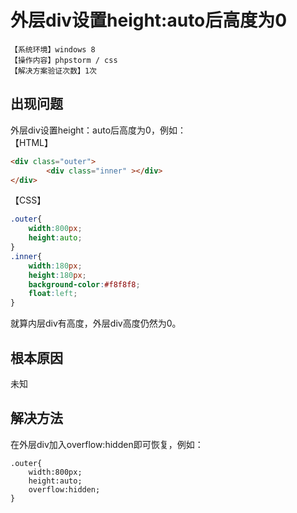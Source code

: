 # 外层div设置height:auto后高度为0
`【系统环境】windows 8`  
`【操作内容】phpstorm / css`  
`【解决方案验证次数】1次`  
## <i class="fa fa-question-circle"></i> 出现问题
外层div设置height：auto后高度为0，例如：   
【HTML】
```html
<div class="outer">
        <div class="inner" ></div>
</div>
```
【CSS】
```css
.outer{
	width:800px;
	height:auto;
}
.inner{
	width:180px;
	height:180px;
	background-color:#f8f8f8;
	float:left;
}
```
就算内层div有高度，外层div高度仍然为0。
## <i class="fa fa-bullseye"></i> 根本原因
未知
## <i class="fa fa-check-circle"></i> 解决方法
在外层div加入overflow:hidden即可恢复，例如：
```
.outer{
	width:800px;
	height:auto;
	overflow:hidden;
}
```
